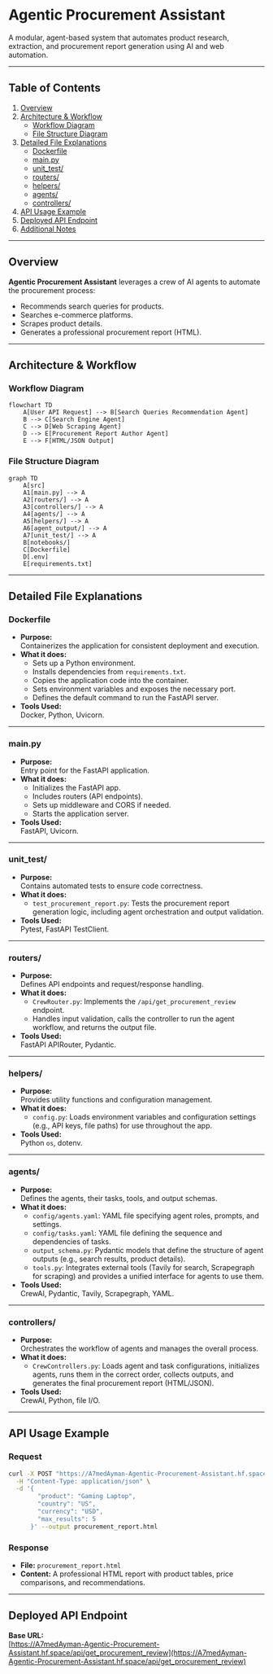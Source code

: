 # Agentic Procurement Assistant

A modular, agent-based system that automates product research, extraction, and procurement report generation using AI and web automation.

---

## Table of Contents

1. [Overview](#overview)
2. [Architecture & Workflow](#architecture--workflow)
    - [Workflow Diagram](#workflow-diagram)
    - [File Structure Diagram](#file-structure-diagram)
3. [Detailed File Explanations](#detailed-file-explanations)
    - [Dockerfile](#dockerfile)
    - [main.py](#mainpy)
    - [unit_test/](#unittest)
    - [routers/](#routers)
    - [helpers/](#helpers)
    - [agents/](#agents)
    - [controllers/](#controllers)
4. [API Usage Example](#api-usage-example)
5. [Deployed API Endpoint](#deployed-api-endpoint)
6. [Additional Notes](#additional-notes)

---

## Overview

**Agentic Procurement Assistant** leverages a crew of AI agents to automate the procurement process:
- Recommends search queries for products.
- Searches e-commerce platforms.
- Scrapes product details.
- Generates a professional procurement report (HTML).

---

## Architecture & Workflow

### Workflow Diagram

```mermaid
flowchart TD
    A[User API Request] --> B[Search Queries Recommendation Agent]
    B --> C[Search Engine Agent]
    C --> D[Web Scraping Agent]
    D --> E[Procurement Report Author Agent]
    E --> F[HTML/JSON Output]
```

### File Structure Diagram

```mermaid
graph TD
    A[src]
    A1[main.py] --> A
    A2[routers/] --> A
    A3[controllers/] --> A
    A4[agents/] --> A
    A5[helpers/] --> A
    A6[agent_output/] --> A
    A7[unit_test/] --> A
    B[notebooks/]
    C[Dockerfile]
    D[.env]
    E[requirements.txt]
```

---

## Detailed File Explanations

### Dockerfile

- **Purpose:**  
  Containerizes the application for consistent deployment and execution.
- **What it does:**  
  - Sets up a Python environment.
  - Installs dependencies from `requirements.txt`.
  - Copies the application code into the container.
  - Sets environment variables and exposes the necessary port.
  - Defines the default command to run the FastAPI server.
- **Tools Used:**  
  Docker, Python, Uvicorn.

---

### main.py

- **Purpose:**  
  Entry point for the FastAPI application.
- **What it does:**  
  - Initializes the FastAPI app.
  - Includes routers (API endpoints).
  - Sets up middleware and CORS if needed.
  - Starts the application server.
- **Tools Used:**  
  FastAPI, Uvicorn.

---

### unit_test/

- **Purpose:**  
  Contains automated tests to ensure code correctness.
- **What it does:**  
  - `test_procurement_report.py`: Tests the procurement report generation logic, including agent orchestration and output validation.
- **Tools Used:**  
  Pytest, FastAPI TestClient.

---

### routers/

- **Purpose:**  
  Defines API endpoints and request/response handling.
- **What it does:**  
  - `CrewRouter.py`: Implements the `/api/get_procurement_review` endpoint.
  - Handles input validation, calls the controller to run the agent workflow, and returns the output file.
- **Tools Used:**  
  FastAPI APIRouter, Pydantic.

---

### helpers/

- **Purpose:**  
  Provides utility functions and configuration management.
- **What it does:**  
  - `config.py`: Loads environment variables and configuration settings (e.g., API keys, file paths) for use throughout the app.
- **Tools Used:**  
  Python `os`, dotenv.

---

### agents/

- **Purpose:**  
  Defines the agents, their tasks, tools, and output schemas.
- **What it does:**  
  - `config/agents.yaml`: YAML file specifying agent roles, prompts, and settings.
  - `config/tasks.yaml`: YAML file defining the sequence and dependencies of tasks.
  - `output_schema.py`: Pydantic models that define the structure of agent outputs (e.g., search results, product details).
  - `tools.py`: Integrates external tools (Tavily for search, Scrapegraph for scraping) and provides a unified interface for agents to use them.
- **Tools Used:**  
  CrewAI, Pydantic, Tavily, Scrapegraph, YAML.

---

### controllers/

- **Purpose:**  
  Orchestrates the workflow of agents and manages the overall process.
- **What it does:**  
  - `CrewControllers.py`: Loads agent and task configurations, initializes agents, runs them in the correct order, collects outputs, and generates the final procurement report (HTML/JSON).
- **Tools Used:**  
  CrewAI, Python, file I/O.

---

## API Usage Example

### Request

```bash
curl -X POST "https://A7medAyman-Agentic-Procurement-Assistant.hf.space/api/get_procurement_review" \
  -H "Content-Type: application/json" \
  -d '{
        "product": "Gaming Laptop",
        "country": "US",
        "currency": "USD",
        "max_results": 5
      }' --output procurement_report.html
```

### Response

- **File:** `procurement_report.html`
- **Content:** A professional HTML report with product tables, price comparisons, and recommendations.

---

## Deployed API Endpoint

**Base URL:**  
[https://A7medAyman-Agentic-Procurement-Assistant.hf.space/api/get_procurement_review](https://A7medAyman-Agentic-Procurement-Assistant.hf.space/api/get_procurement_review)

